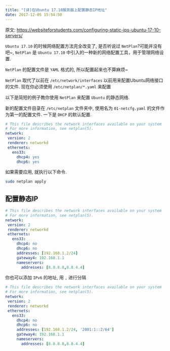 ```yaml
---
title: "[译]在Ubuntu 17.10服务器上配置静态IP地址"
date: 2017-12-05 15:54:50
---
```


原文: https://websiteforstudents.com/configuring-static-ips-ubuntu-17-10-servers/

`Ubuntu 17.10` 的时候网络配置方法完全改变了, 是否听说过 `NetPlan`?可能并没有吧~, `NetPlan` 是 `Ubuntu 17.10` 中引入的一种新的网络配置工具，用于管理网络设置.

`NetPlan` 的配置文件是 `YAML` 格式的, 所以配置起来也不算麻烦~

`NetPlan` 取代了以前在 `/etc/network/interfaces` 以前用来配置Ubuntu网络接口的文件. 现在你必须使用 `/etc/netplan/*.yaml` 来配置

以下是简短的例子教你使用 `NetPlan` 来配置 `Ubuntu` 的静态网络.

新的配置文件目录在 `/etc/netplan` 文件夹中, 使用名为 `01-netcfg.yaml` 的文件作为第一的配置文件. 一下是 `DHCP` 的默认配置.

```yaml
# This file describes the network interfaces available on your system
# For more information, see netplan(5).
network:
 version: 2
 renderer: networkd
 ethernets:
   ens33:
     dhcp4: yes
     dhcp6: yes
```

如果需要应用, 就执行以下命令.

```bash
sudo netplan apply
```

## 配置静态IP

```yaml
# This file describes the network interfaces available on your system
# For more information, see netplan(5).
network:
 version: 2
 renderer: networkd
 ethernets:
   ens33:
     dhcp4: no
     dhcp6: no
     addresses: [192.168.1.2/24]
     gateway4: 192.168.1.1
     nameservers:
       addresses: [8.8.8.8,8.8.4.4]
```

你也可以添加 `IPv6` 的地址, 用 `,` 进行分隔

```yaml
# This file describes the network interfaces available on your system
# For more information, see netplan(5).
network:
 version: 2
 renderer: networkd
 ethernets:
   ens33:
     dhcp4: no
     dhcp6: no
     addresses: [192.168.1.2/24, '2001:1::2/64']
     gateway4: 192.168.1.1
     nameservers:
       addresses: [8.8.8.8,8.8.4.4]
```






